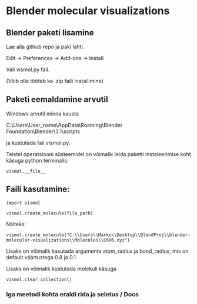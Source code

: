 # Blender molecular visualizations

## Blender paketi lisamine

Lae alla github repo ja paki lahti.

Edit -> Preferences -> Add-ons -> Install

Vali vismol.py fail.

(Võib olla töötab ka .zip faili installimine)

## Paketi eemaldamine arvutil



Windows arvutil minna kausta

C:\Users\User_name\AppData\Roaming\Blender Foundation\Blender\3.1\scripts

ja kustutada fail vismol.py.

Teistel operatsiooni süsteemidel on võimalik leida paketti instaleerimise koht käsuga python terminalis:

```
vismol.__file__
```

## Faili kasutamine:
```
import vismol

vismol.create_molecule(file_path)
```
Näiteks:

```
vismol.create_molecule("C:\\Users\\Marko\\Desktop\\BlendProj\\blender-molecular-visualizations\\Molecules\\C6H6.xyz")
```

Lisaks on võimalik kasutada argumente atom_radius ja bond_radius, mis on default väärtustega 0.8 ja 0.1.

Lisaks on võimalik kustutada molekuli käsuga

```
vismol.clear_collection()
```


### Iga meetodi kohta eraldi rida ja seletus / Docs